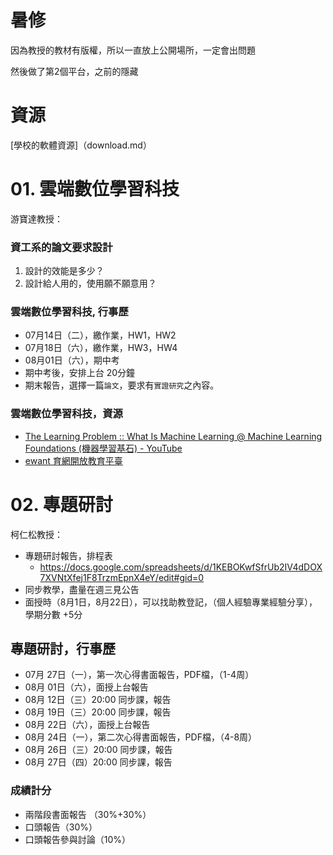 # 暑修

因為教授的教材有版權，所以一直放上公開場所，一定會出問題

然後做了第2個平台，之前的隱藏

# 資源

[學校的軟體資源]（download.md）

# 01. 雲端數位學習科技

游寶達教授：

### 資工系的論文要求設計

1. 設計的效能是多少？
2. 設計給人用的，使用願不願意用？

### 雲端數位學習科技, 行事歷

- 07月14日（二），繳作業，HW1，HW2
- 07月18日（六），繳作業，HW3，HW4
- 08月01日（六），期中考
- 期中考後，安排上台 20分鐘
- 期末報告，選擇一篇`論文`，要求有`實證研究`之內容。

### 雲端數位學習科技，資源

- [The Learning Problem :: What Is Machine Learning @ Machine Learning Foundations (機器學習基石) - YouTube](https://www.youtube.com/watch?v=sS4523miLnw&list=PLXVfgk9fNX2I7tB6oIINGBmW50rrmFTqf&index=3&t=0s)
- [ewant 育網開放教育平臺](https://www.ewant.org/)
  


# 02. 專題研討

柯仁松教授：
- 專題研討報告，排程表
  -  https://docs.google.com/spreadsheets/d/1KEBOKwfSfrUb2IV4dDOX7XVNtXfej1F8TrzmEpnX4eY/edit#gid=0
- 同步教學，盡量在週三見公告
- 面授時（8月1日，8月22日），可以找助教登記，（個人經驗專業經驗分享），學期分數 +5分
## 專題研討，行事歷

- 07月 27日（一），第一次心得書面報告，PDF檔，（1-4周）
- 08月 01日（六），面授上台報告
- 08月 12日（三）20:00 同步課，報告
- 08月 19日（三）20:00 同步課，報告
- 08月 22日（六），面授上台報告
- 08月 24日（一），第二次心得書面報告，PDF檔，（4-8周）
- 08月 26日（三）20:00 同步課，報告
- 08月 27日（四）20:00 同步課，報告


### 成績計分

- 兩階段書面報告 （30%+30%）
- 口頭報告（30%）
- 口頭報告參與討論（10%）

